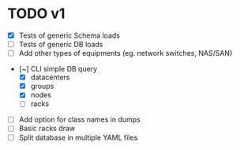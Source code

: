 # TODO v1

- [x] Tests of generic Schema loads
- [ ] Tests of generic DB loads
- [ ] Add other types of equipments (eg. network switches, NAS/SAN)
- [~] CLI simple DB query
  - [x] datacenters
  - [x] groups
  - [x] nodes
  - [ ] racks
- [ ] Add option for class names in dumps
- [ ] Basic racks draw
- [ ] Split database in multiple YAML files
